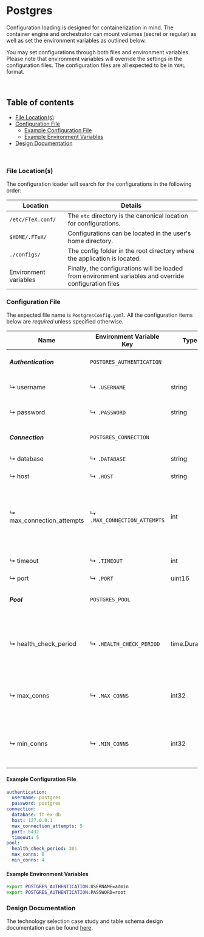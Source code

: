 # Postgres

Configuration loading is designed for containerization in mind. The container engine and orchestrator can mount volumes
(secret or regular) as well as set the environment variables as outlined below.

You may set configurations through both files and environment variables. Please note that environment variables will
override the settings in the configuration files. The configuration files are all expected to be in `YAML` format.

<br/>

## Table of contents

- [File Location(s)](#file-locations)
- [Configuration File](#configuration-file)
    - [Example Configuration File](#example-configuration-file)
    - [Example Environment Variables](#example-environment-variables)
- [Design Documentation](#design-documentation)

<br/>

### File Location(s)

The configuration loader will search for the configurations in the following order:

| Location              | Details                                                                                                |
|-----------------------|--------------------------------------------------------------------------------------------------------|
| `/etc/FTeX.conf/`     | The `etc` directory is the canonical location for configurations.                                      |
| `$HOME/.FTeX/`        | Configurations can be located in the user's home directory.                                            |
| `./configs/`          | The config folder in the root directory where the application is located.                              |
| Environment variables | Finally, the configurations will be loaded from environment variables and override configuration files |

### Configuration File

The expected file name is `PostgresConfig.yaml`. All the configuration items below are _required_ unless specified otherwise.

| Name                      | Environment Variable Key     | Type          | Description                                                                               |
|---------------------------|------------------------------|---------------|-------------------------------------------------------------------------------------------|
| **_Authentication_**      | `POSTGRES_AUTHENTICATION`    |               | **_Parent key for authentication information._**                                          |
| ↳ username                | ↳ `.USERNAME`                | string        | Username for Postgres session login.                                                      |
| ↳ password                | ↳ `.PASSWORD`                | string        | Password for Postgres session login.                                                      |
| **_Connection_**          | `POSTGRES_CONNECTION`        |               | **_Parent key for connection information._**                                              |
| ↳ database                | ↳ `.DATABASE`                | string        | Database name.                                                                            |
| ↳ host                    | ↳ `.HOST`                    | string        | Hostname or IP address.                                                                   |
| ↳ max_connection_attempts | ↳ `.MAX_CONNECTION_ATTEMPTS` | int           | Number of times to attempt a connection to the database using Binary Exponential Backoff. |
| ↳ timeout                 | ↳ `.TIMEOUT`                 | int           | Connection timeout in seconds.                                                            |
| ↳ port                    | ↳ `.PORT`                    | uint16        | Host port.                                                                                |
| **_Pool_**                | `POSTGRES_POOL`              |               | **_Parent key for connection pool information._**                                         |
| ↳ health_check_period     | ↳ `.HEALTH_CHECK_PERIOD`     | time.Duration | Seconds (min=5) between health checks for each connection in the pool.                    |
| ↳ max_conns               | ↳ `.MAX_CONNS`               | int32         | Maximum connections (min=4) to retain in the connection pool.                             |
| ↳ min_conns               | ↳ `.MIN_CONNS`               | int32         | Minimum connections (min=4) to retain in the connection pool.                             |


#### Example Configuration File

```yaml
authentication:
  username: postgres
  password: postgres
connection:
  database: ft-ex-db
  host: 127.0.0.1
  max_connection_attempts: 5
  port: 6432
  timeout: 5
pool:
  health_check_period: 30s
  max_conns: 8
  min_conns: 4
```

#### Example Environment Variables

```bash
export POSTGRES_AUTHENTICATION.USERNAME=admin
export POSTGRES_AUTHENTICATION.PASSWORD=root
```

### Design Documentation
The technology selection case study and table schema design documentation can be found [here](../../SQL).
